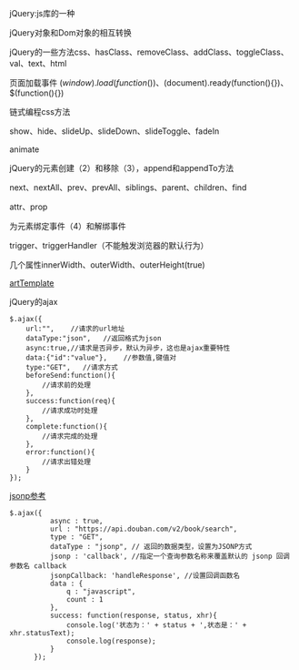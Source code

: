 jQuery:js库的一种

jQuery对象和Dom对象的相互转换

jQuery的一些方法css、hasClass、removeClass、addClass、toggleClass、val、text、html

页面加载事件 $(window).load(function(){})、$(document).ready(function(){})、$(function(){})

链式编程css方法

show、hide、slideUp、slideDown、slideToggle、fadeIn

animate

jQuery的元素创建（2）和移除（3），append和appendTo方法

next、nextAll、prev、prevAll、siblings、parent、children、find

attr、prop

为元素绑定事件（4）和解绑事件

trigger、triggerHandler（不能触发浏览器的默认行为）

几个属性innerWidth、outerWidth、outerHeight(true)

[artTemplate](https://blog.csdn.net/qq_33401924/article/details/53259631)

jQuery的ajax
```
$.ajax({
    url:"",    //请求的url地址
    dataType:"json",   //返回格式为json
    async:true,//请求是否异步，默认为异步，这也是ajax重要特性
    data:{"id":"value"},    //参数值,键值对
    type:"GET",   //请求方式
    beforeSend:function(){
        //请求前的处理
    },
    success:function(req){
        //请求成功时处理
    },
    complete:function(){
        //请求完成的处理
    },
    error:function(){
        //请求出错处理
    }
});
```
[jsonp参考](https://blog.csdn.net/u014607184/article/details/52027879)
```
$.ajax({
          async : true,
          url : "https://api.douban.com/v2/book/search",
          type : "GET",
          dataType : "jsonp", // 返回的数据类型，设置为JSONP方式
          jsonp : 'callback', //指定一个查询参数名称来覆盖默认的 jsonp 回调参数名 callback
          jsonpCallback: 'handleResponse', //设置回调函数名
          data : {
              q : "javascript", 
              count : 1
          }, 
          success: function(response, status, xhr){
              console.log('状态为：' + status + ',状态是：' + xhr.statusText);
              console.log(response);
          }
      });
```



